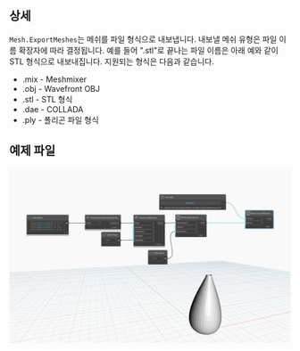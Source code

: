 ## 상세
`Mesh.ExportMeshes`는 메쉬를 파일 형식으로 내보냅니다. 내보낼 메쉬 유형은 파일 이름 확장자에 따라 결정됩니다. 예를 들어 ".stl"로 끝나는 파일 이름은 아래 예와 같이 STL 형식으로 내보내집니다.
지원되는 형식은 다음과 같습니다.
- .mix - Meshmixer
- .obj - Wavefront OBJ
- .stl - STL 형식
- .dae - COLLADA
- .ply - 폴리곤 파일 형식

## 예제 파일

![Example](./Autodesk.DesignScript.Geometry.Mesh.ExportMeshes_img.jpg)
